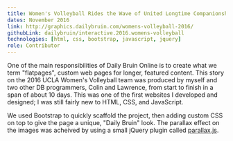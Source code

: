 ```yaml
---
title: Women's Volleyball Rides the Wave of United Longtime Companionship
dates: November 2016
link: http://graphics.dailybruin.com/womens-volleyball-2016/
githubLink: dailybruin/interactive.2016.womens-volleyball
technologies: [html, css, bootstrap, javascript, jquery]
role: Contributor
---
```


One of the main responsibilities of Daily Bruin Online is to create what we term "flatpages", custom web pages for longer, featured content. This story on the 2016 UCLA Women's Volleyball team was produced by myself and two other DB programmers, Colin and Lawrence, from start to finish in a span of about 10 days. This was one of the first websites I developed and designed; I was still fairly new to HTML, CSS, and JavaScript.

We used Bootstrap to quickly scaffold the project, then adding custom CSS on top to give the page a unique, "Daily Bruin" look. The parallax effect on the images was acheived by using a small jQuery plugin called [parallax.js](http://pixelcog.github.io/parallax.js/).
